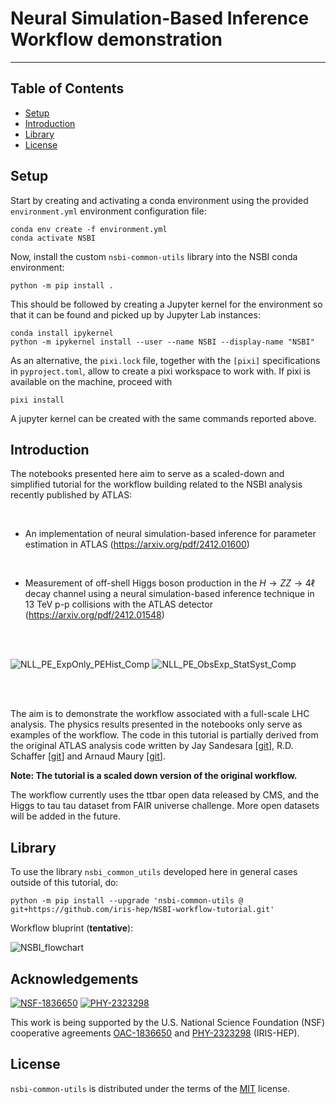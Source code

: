 # Neural Simulation-Based Inference Workflow demonstration

-----

## Table of Contents

- [Setup](#setup)
- [Introduction](#introduction)
- [Library](#library)
- [License](#license)

## Setup

Start by creating and activating a conda environment using the provided `environment.yml` environment configuration file:

```console
conda env create -f environment.yml
conda activate NSBI
```

Now, install the custom `nsbi-common-utils` library into the NSBI conda environment:

```console
python -m pip install .
```

This should be followed by creating a Jupyter kernel for the environment so that it can be found and picked up by Jupyter Lab instances:

```console
conda install ipykernel
python -m ipykernel install --user --name NSBI --display-name "NSBI"
```

As an alternative, the ```pixi.lock``` file, together with the ```[pixi]``` specifications in ```pyproject.toml```, allow to create a pixi workspace to work with. 
If pixi is available on the machine, proceed with 
```
pixi install
```
A jupyter kernel can be created with the same commands reported above.

## Introduction

The notebooks presented here aim to serve as a scaled-down and simplified tutorial for the workflow building related to the NSBI analysis recently published by ATLAS:

<br/>

- An implementation of neural simulation-based inference for parameter estimation in ATLAS (https://arxiv.org/pdf/2412.01600)

<br/>

- Measurement of off-shell Higgs boson production in the $H\to ZZ \to 4\ell$ decay channel using a neural simulation-based inference technique in 13 TeV p-p collisions with the ATLAS detector (https://arxiv.org/pdf/2412.01548)

<br/>
<br/>

![NLL_PE_ExpOnly_PEHist_Comp](https://github.com/user-attachments/assets/5aba909b-efc5-4a66-b171-9aa2c8c4d6f4) ![NLL_PE_ObsExp_StatSyst_Comp](https://github.com/user-attachments/assets/3c518b0b-90cb-4bcc-8830-a2783777010f)

<br/>
<br/>

The aim is to demonstrate the workflow associated with a full-scale LHC analysis. The physics results presented in the notebooks only serve as examples of the workflow. The code in this tutorial is partially derived from the original ATLAS analysis code written by Jay Sandesara [[git](https://github.com/JaySandesara)], R.D. Schaffer [[git](https://gitlab.cern.ch/schaffer)] and Arnaud Maury [[git](https://github.com/Maury98)].

**Note: The tutorial is a scaled down version of the original workflow.**

The workflow currently uses the ttbar open data released by CMS, and the Higgs to tau tau dataset from FAIR universe challenge. More open datasets will be added in the future. 

## Library

To use the library `nsbi_common_utils` developed here in general cases outside of this tutorial, do:

```console
python -m pip install --upgrade 'nsbi-common-utils @ git+https://github.com/iris-hep/NSBI-workflow-tutorial.git'
```

Workflow bluprint (**tentative**):

![NSBI_flowchart](https://github.com/user-attachments/assets/98c6ebbe-c9d2-49fb-bc98-2b8f3b27b1e1)

## Acknowledgements

[![NSF-1836650](https://img.shields.io/badge/NSF-1836650-blue.svg)](https://nsf.gov/awardsearch/showAward?AWD_ID=1836650)
[![PHY-2323298](https://img.shields.io/badge/PHY-2323298-blue.svg)](https://nsf.gov/awardsearch/showAward?AWD_ID=2323298)

This work is being supported by the U.S. National Science Foundation (NSF) cooperative agreements [OAC-1836650](https://nsf.gov/awardsearch/showAward?AWD_ID=1836650) and [PHY-2323298](https://nsf.gov/awardsearch/showAward?AWD_ID=2323298) (IRIS-HEP).



## License

`nsbi-common-utils` is distributed under the terms of the [MIT](https://spdx.org/licenses/MIT.html) license.
